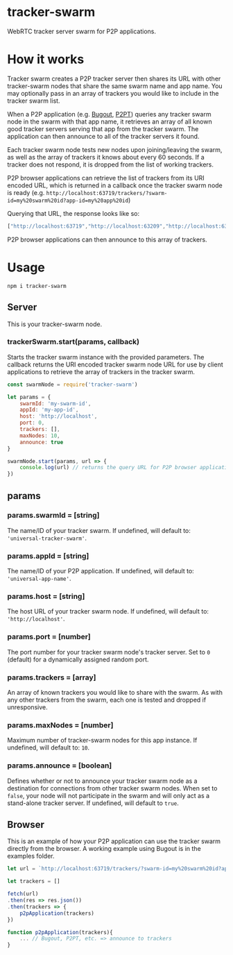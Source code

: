 # tracker-swarm
WebRTC tracker server swarm for P2P applications.

# How it works
Tracker swarm creates a P2P tracker server then shares its URL with other tracker-swarm nodes that share the same swarm name and app name. You may optionally pass in an array of trackers you would like to include in the tracker swarm list.

When a P2P application (e.g. [Bugout](https://github.com/chr15m/bugout), [P2PT](https://github.com/subins2000/p2pt)) queries any tracker swarm node in the swarm with that app name, it retrieves an array of all known good tracker servers serving that app from the tracker swarm. The application can then announce to all of the tracker servers it found.

Each tracker swarm node tests new nodes upon joining/leaving the swarm, as well as the array of trackers it knows about every 60 seconds. If a tracker does not respond, it is dropped from the list of working trackers.

P2P browser applications can retrieve the list of trackers from its URI encoded URL, which is returned in a callback once the tracker swarm node is ready (e.g. `http://localhost:63719/trackers/?swarm-id=my%20swarm%20id?app-id=my%20app%20id`)

Querying that URL, the response looks like so:
```js
["http://localhost:63719","http://localhost:63209","http://localhost:63190"]
```

P2P browser applications can then announce to this array of trackers.

# Usage

`npm i tracker-swarm`

## Server
This is your tracker-swarm node.

### trackerSwarm.start(params, callback)
Starts the tracker swarm instance with the provided parameters. The callback returns the URI encoded tracker swarm node URL for use by client applications to retrieve the array of trackers in the tracker swarm.

```js
const swarmNode = require('tracker-swarm')

let params = {
    swarmId: 'my-swarm-id',
    appId: 'my-app-id',
    host: 'http://localhost',
    port: 0,
    trackers: [],
    maxNodes: 10,
    announce: true
}

swarmNode.start(params, url => {
    console.log(url) // returns the query URL for P2P browser applications to use
})
```

## params
### params.swarmId = [string]
The name/ID of your tracker swarm. If undefined, will default to: `'universal-tracker-swarm'`.

### params.appId = [string]
The name/ID of your P2P application. If undefined, will default to: `'universal-app-name'`.

### params.host = [string]
The host URL of your tracker swarm node. If undefined, will default to: `'http://localhost'`.

### params.port = [number]
The port number for your tracker swarm node's tracker server. Set to `0` (default) for a dynamically assigned random port.

### params.trackers = [array]
An array of known trackers you would like to share with the swarm. As with any other trackers from the swarm, each one is tested and dropped if unresponsive.

### params.maxNodes = [number]
Maximum number of tracker-swarm nodes for this app instance. If undefined, will default to: `10`.

### params.announce = [boolean]
Defines whether or not to announce your tracker swarm node as a destination for connections from other tracker swarm nodes. When set to `false`, your node will not participate in the swarm and will only act as a stand-alone tracker server. If undefined, will default to `true`.

## Browser
This is an example of how your P2P application can use the tracker swarm directly from the browser. A working example using Bugout is in the examples folder.

```js
let url = `http://localhost:63719/trackers/?swarm-id=my%20swarm%20id?app-id=my%20app%20id` // your tracker-swarm node instance url

let trackers = []

fetch(url)
.then(res => res.json())
.then(trackers => {
    p2pApplication(trackers)
})

function p2pApplication(trackers){
    ... // Bugout, P2PT, etc. => announce to trackers
}
```
